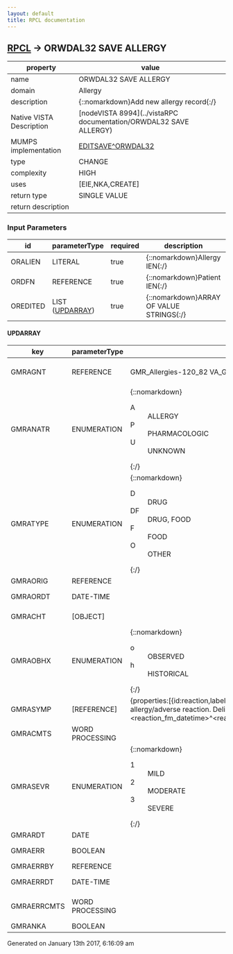 ```yaml
---
layout: default
title: RPCL documentation
---
```




## [RPCL](TableOfContent.md) &#8594; ORWDAL32 SAVE ALLERGY 

 property | value 
--- | --- 
 name | ORWDAL32 SAVE ALLERGY
 domain | Allergy
 description | {::nomarkdown}Add new allergy record{:/}
 Native VISTA Description | [nodeVISTA 8994](../vistaRPC documentation/ORWDAL32 SAVE ALLERGY)
 MUMPS implementation | [EDITSAVE^ORWDAL32](http://code.osehra.org/dox/Routine_ORWDAL32_source.html)
 type | CHANGE
 complexity | HIGH
 uses | [EIE,NKA,CREATE]
 return type | SINGLE VALUE
 return description | 

### Input Parameters

| id | parameterType | required | description | example | 
| --- | --- | --- | --- | --- | 
| ORALIEN | LITERAL | true | {::nomarkdown}Allergy IEN{:/} | 0 | 
| ORDFN | REFERENCE | true | {::nomarkdown}Patient IEN{:/} | 25 | 
| OREDITED | LIST ([UPDARRAY](#for-id-oredited)) | true | {::nomarkdown}ARRAY OF VALUE STRINGS{:/} |  | 

#### UPDARRAY

| key | parameterType | range | description | mvdmProperty | example | 
| --- | --- | --- | --- | --- | --- | 
| GMRAGNT | REFERENCE | GMR_Allergies-120_82 VA_Generic-50_6 Drug-50 Drug_Ingredients-50_416 VA_Drug_Class-50_605  | {::nomarkdown}GNT - combination of reactant ^ gmr_allergy ex/ PENICILLIN^16;PSNDF(50.6,{:/} | reactant | \GMRAGNT\: \APPLES^208;GMRD(120.82,\ | 
| GMRANATR | ENUMERATION | {::nomarkdown}<dl><dt>A</dt><dd>ALLERGY</dd><dt>P</dt><dd>PHARMACOLOGIC</dd><dt>U</dt><dd>UNKNOWN</dd></dl>{:/} | {::nomarkdown}Mechanism{:/} | mechanism | \GMRANATR\: \A^Allergy\ | 
| GMRATYPE | ENUMERATION | {::nomarkdown}<dl><dt>D</dt><dd>DRUG</dd><dt>DF</dt><dd>DRUG, FOOD</dd><dt>F</dt><dd>FOOD</dd><dt>O</dt><dd>OTHER</dd></dl>{:/} | {::nomarkdown}Allergy Type{:/} | allergyType | \GMRATYPE\: \F^Food\ | 
| GMRAORIG | REFERENCE |  | {::nomarkdown}Entered By{:/} |  | \GMRAORIG\: \57\ | 
| GMRAORDT | DATE-TIME |  | {::nomarkdown}Origination Date/Time{:/} | dateTimeEntered | \GMRAORDT\: \3160916.2002\ | 
| GMRACHT | [OBJECT] |  | {::nomarkdown}Chart Marked{:/} |  | \GMRACHT\: [\3160916.200324\] | 
| GMRAOBHX | ENUMERATION | {::nomarkdown}<dl><dt>o</dt><dd>OBSERVED</dd><dt>h</dt><dd>HISTORICAL</dd></dl>{:/} | {::nomarkdown}Observed/Historical{:/} | observedOrHistorical | \GMRAOBHX\: \o^OBSERVED\ | 
| GMRASYMP | [REFERENCE] | {properties:[{id:reaction,label:Reaction,mvdmProperty:reaction,description:One of the reactions for this allergy/adverse reaction. Delimited string in the form of <reaction_ien>^<reaction_label><reaction_fm_datetime>^<reaction_date_string>,parameterType:REFERENCE,referencedFile:120_83,required:true}]} | {::nomarkdown}Reactions{:/} | reactions | \GMRASYMP\: [\66^DROWSINESS^^^\, \9^DIARRHEA^^^\] | 
| GMRACMTS | WORD PROCESSING |  | {::nomarkdown}Comments{:/} |  | \GMRACMTS\: [\a comment\] | 
| GMRASEVR | ENUMERATION | {::nomarkdown}<dl><dt>1</dt><dd>MILD</dd><dt>2</dt><dd>MODERATE</dd><dt>3</dt><dd>SEVERE</dd></dl>{:/} | {::nomarkdown}Allergy Severity{:/} | allergySeverity | \GMRASEVR\: \2\ | 
| GMRARDT | DATE |  | {::nomarkdown}Date Occurred{:/} | dateOccurred | \GMRARDT\: \3160917\ | 
| GMRAERR | BOOLEAN |  | {::nomarkdown}Allergy entered in error{:/} |  | \GMRAERR\: YES\ | 
| GMRAERRBY | REFERENCE |  | {::nomarkdown}Entered By{:/} |  | \GMRAERRBY\: \58\ | 
| GMRAERRDT | DATE-TIME |  | {::nomarkdown}Date Entered in Error{:/} |  | \GMRAERRDT\: \3160926.163633\ | 
| GMRAERRCMTS | WORD PROCESSING |  | {::nomarkdown}Comments{:/} |  | \GMRAERRCMTS\: [\a comment about the error\, \here is another line\] | 
| GMRANKA | BOOLEAN |  | {::nomarkdown}No Known Allergies{:/} |  | \GMRANKA\: \YES\ | 




 Generated on January 13th 2017, 6:16:09 am